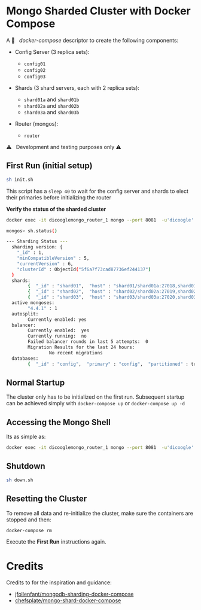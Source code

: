 # Mongo Sharded Cluster with Docker Compose

A :whale: &nbsp; *docker-compose* descriptor to create the following components:


* Config Server (3 replica sets): 
	* `config01`
	* `config02`
	* `config03`

* Shards (3 shard servers, each with 2 replica sets):
	* `shard01a` and `shard01b`
	* `shard02a` and `shard02b`
	* `shard03a` and `shard03b`

* Router (mongos):
	* `router`

<!-- * (TODO): DB data persistence using docker data volumes -->

:warning: &nbsp; Development and testing purposes only :warning:


## First Run (initial setup)
```bash
sh init.sh
```

This script has a `sleep 40` to wait for the config server and shards to elect their primaries before initializing the router

**Verify the status of the sharded cluster**

```bash
docker exec -it dicooglemongo_router_1 mongo --port 8081  -u'dicoogle' -p'dicoogle'

mongos> sh.status()

--- Sharding Status ---
  sharding version: {
  	"_id" : 1,
  	"minCompatibleVersion" : 5,
  	"currentVersion" : 6,
  	"clusterId" : ObjectId("5f6a7f73cad87736ef244137")
  }
  shards:
        {  "_id" : "shard01",  "host" : "shard01/shard01a:27018,shard01b:27018",  "state" : 1 }
        {  "_id" : "shard02",  "host" : "shard02/shard02a:27019,shard02b:27019",  "state" : 1 }
        {  "_id" : "shard03",  "host" : "shard03/shard03a:27020,shard03b:27020",  "state" : 1 }
  active mongoses:
        "4.4.1" : 1
  autosplit:
        Currently enabled: yes
  balancer:
        Currently enabled:  yes
        Currently running:  no
        Failed balancer rounds in last 5 attempts:  0
        Migration Results for the last 24 hours:
                No recent migrations
  databases:
        {  "_id" : "config",  "primary" : "config",  "partitioned" : true }
```

## Normal Startup
The cluster only has to be initialized on the first run. Subsequent startup can be achieved simply with `docker-compose up` or `docker-compose up -d`

## Accessing the Mongo Shell
Its as simple as:

```bash
docker exec -it dicooglemongo_router_1 mongo --port 8081  -u'dicoogle' -p'dicoogle'
```

## Shutdown

```bash
sh down.sh
```

## Resetting the Cluster
To remove all data and re-initialize the cluster, make sure the containers are stopped and then:

```bash
docker-compose rm
```

Execute the **First Run** instructions again.

# Credits

Credits to for the inspiration and guidance:
- [jfollenfant/mongodb-sharding-docker-compose](https://github.com/jfollenfant/mongodb-sharding-docker-compose)
- [chefsplate/mongo-shard-docker-compose](https://github.com/chefsplate/mongo-shard-docker-compose)
